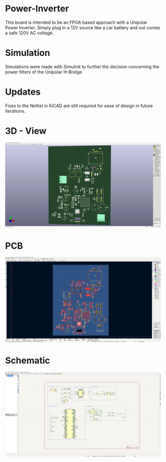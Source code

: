 # Power-Inverter
This board is intended to be an FPGA based approach with a Unipolar Power Inverter. 
Simply plug in a 12V source like a car battery and out comes a safe 120V AC voltage.
# Simulation
Simulations were made with Simulink to further the decision concerning the power filters of the Unipolar H-Bridge
![]()

# Updates
Fixes to the Netlist in KiCAD are still required for ease of design in future iterations.
 
# 3D - View
![V1.0/KiCAD/Screenshots/3D.png](https://github.com/eeden2/Power-Inverter/blob/385b2d2f84081b44fbf36e05625a65e17131d600/V1.0/KiCAD/Screenshots/3D.png)
# PCB
![V1.0/KiCAD/Screenshots/PCB.png](https://github.com/eeden2/Power-Inverter/blob/385b2d2f84081b44fbf36e05625a65e17131d600/V1.0/KiCAD/Screenshots/PCB.png)
# Schematic
![V1.0/KiCAD/Screenshots/Schematic.png](https://github.com/eeden2/Power-Inverter/blob/385b2d2f84081b44fbf36e05625a65e17131d600/V1.0/KiCAD/Screenshots/Schematic.png)
